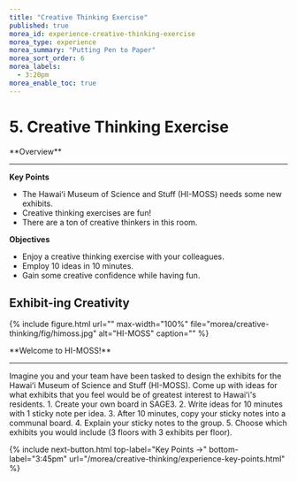 ```yaml
---
title: "Creative Thinking Exercise"
published: true
morea_id: experience-creative-thinking-exercise
morea_type: experience
morea_summary: "Putting Pen to Paper"
morea_sort_order: 6
morea_labels:
  - 3:20pm
morea_enable_toc: true
---
```


# 5. Creative Thinking Exercise

<div class="alert alert-success mt-3" role="alert" markdown="1">
<i class="fa-solid fa-globe fa-xl"></i> **Overview**
<hr/>

**Key Points**
  * The Hawaiʻi Museum of Science and Stuff (HI-MOSS) needs some new exhibits.
  * Creative thinking exercises are fun!
  * There are a ton of creative thinkers in this room.

**Objectives**
  * Enjoy a creative thinking exercise with your colleagues.
  * Employ 10 ideas in 10 minutes.
  * Gain some creative confidence while having fun.
</div>


## Exhibit-ing Creativity

{% include figure.html url="" max-width="100%" file="morea/creative-thinking/fig/himoss.jpg" alt="HI-MOSS" caption="" %}

<div class="alert alert-info" role="alert" markdown="1">
<i class="fa-solid fa-flask fa-xl"></i> **Welcome to HI-MOSS!**
<hr/>
Imagine you and your team have been tasked to design the exhibits for the Hawaiʻi Museum of Science and Stuff (HI-MOSS). Come up with ideas for what exhibits that you feel would be of greatest interest to Hawaiʻi's residents. 
1. Create your own board in SAGE3.
2. Write ideas for 10 minutes with 1 sticky note per idea.
3. After 10 minutes, copy your sticky notes into a communal board.
4. Explain your sticky notes to the group.
5. Choose which exhibits you would include (3 floors with 3 exhibits per floor).
</div>

{% include next-button.html
  top-label="Key Points ->"
  bottom-label="3:45pm"
  url="/morea/creative-thinking/experience-key-points.html" %}
